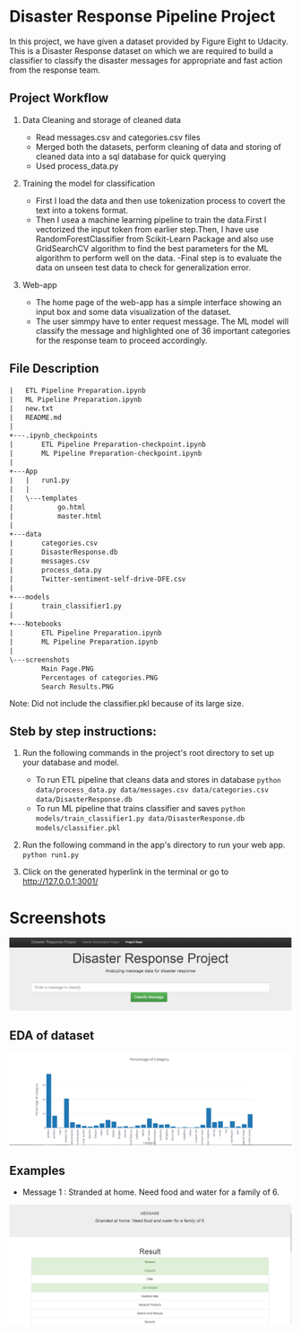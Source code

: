 # Disaster Response Pipeline Project

In this project, we have given a dataset provided by Figure Eight to Udacity. This is a Disaster Response dataset on which we are required to build a classifier to classify the disaster messages for appropriate and fast action from the response team.

## Project Workflow

1. Data Cleaning and storage of cleaned data
   - Read messages.csv and categories.csv files
   - Merged both the datasets, perform cleaning of data and storing of cleaned data into a sql database for quick querying
   - Used process_data.py
     
  
  
2. Training the model for classification
   - First I load the data and then use tokenization process to covert the text into a tokens format.
   - Then I usea a machine learning pipeline to train the data.First I vectorized the input token from earlier step.Then, I have use RandomForestClassifier from Scikit-Learn Package and also use GridSearchCV algorithm to find the best parameters for the ML algorithm to perform well on the data.
   -Final step is to evaluate the data on unseen test data to check for generalization error.
 
    
3. Web-app
   - The home page of the web-app has a simple interface showing an input box and some data visualization of the dataset.
   - The user simmpy have to enter request message. The ML model will classify the message and highlighted one of 36 important categories for the response team to proceed accordingly.
   
## File Description
    |   ETL Pipeline Preparation.ipynb
    |   ML Pipeline Preparation.ipynb
    |   new.txt
    |   README.md
    |   
    +---.ipynb_checkpoints
    |       ETL Pipeline Preparation-checkpoint.ipynb
    |       ML Pipeline Preparation-checkpoint.ipynb
    |       
    +---App
    |   |   run1.py
    |   |   
    |   \---templates
    |           go.html
    |           master.html
    |           
    +---data
    |       categories.csv
    |       DisasterResponse.db
    |       messages.csv
    |       process_data.py
    |       Twitter-sentiment-self-drive-DFE.csv
    |       
    +---models
    |       train_classifier1.py
    |       
    +---Notebooks
    |       ETL Pipeline Preparation.ipynb
    |       ML Pipeline Preparation.ipynb
    |       
    \---screenshots
            Main Page.PNG
            Percentages of categories.PNG
            Search Results.PNG
Note: Did not include the classifier.pkl because of its large size.    
 
## Steb by step instructions:

1. Run the following commands in the project's root directory to set up your database and model.

    - To run ETL pipeline that cleans data and stores in database
        `python data/process_data.py data/messages.csv data/categories.csv data/DisasterResponse.db`
    - To run ML pipeline that trains classifier and saves
        `python models/train_classifier1.py data/DisasterResponse.db models/classifier.pkl`

2. Run the following command in the app's directory to run your web app.
    `python run1.py`

3. Click on the generated hyperlink in the terminal or go to                 http://127.0.0.1:3001/
   
     


# Screenshots

![Main Page](screenshots/Main%20Page.PNG)

## EDA of dataset
![Categories](screenshots/Percentages%20of%20categories.PNG)

## Examples

  - Message 1 : Stranded at home. Need food and water for a family of 6.


![Results](screenshots/Search%20Results.PNG)

  

   
   
   
   
   
   
   
   
   
   
   
   
   
   
   
   
   
   
   
   
   
   
   
   
   
   
   
   
   
   
   
   
   
   
   
   
